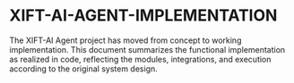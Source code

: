 # XIFT-AI-AGENT-IMPLEMENTATION
The XIFT-AI Agent project has moved from concept to working implementation. This  document summarizes the functional implementation as realized in code, reflecting  the modules, integrations, and execution according to the original system design. 
